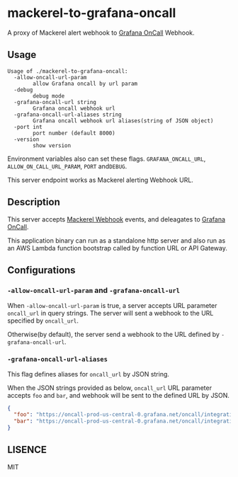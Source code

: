 # mackerel-to-grafana-oncall

A proxy of Mackerel alert webhook to [Grafana OnCall](https://grafana.com/products/oncall/) Webhook.

## Usage

```console
Usage of ./mackerel-to-grafana-oncall:
  -allow-oncall-url-param
        allow Grafana oncall by url param
  -debug
        debug mode
  -grafana-oncall-url string
        Grafana oncall webhook url
  -grafana-oncall-url-aliases string
        Grafana oncall webhook url aliases(string of JSON object)
  -port int
        port number (default 8000)
  -version
        show version
```

Environment variables also can set these flags. `GRAFANA_ONCALL_URL`, `ALLOW_ON_CALL_URL_PARAM`, `PORT` and`DEBUG`.

This server endpoint works as Mackerel alerting Webhook URL.

## Description

This server accepts [Mackerel Webhook](https://mackerel.io/ja/docs/entry/howto/alerts/webhook) events, and deleagates to [Grafana OnCall](https://grafana.com/products/oncall/).

This application binary can run as a standalone http server and also run as an AWS Lambda function bootstrap called by function URL or API Gateway.

## Configurations

### `-allow-oncall-url-param` and `-grafana-oncall-url`

When `-allow-oncall-url-param` is true, a server accepts URL parameter `oncall_url` in query strings. The server will sent a webhook to the URL specified by `oncall_url`.

Otherwise(by default), the server send a webhook to the URL defined by `-grafana-oncall-url`.

### `-grafana-oncall-url-aliases`

This flag defines aliases for `oncall_url` by JSON string.

When the JSON strings provided as below, `oncall_url` URL parameter accepts `foo` and `bar`, and webhook will be sent to the defined URL by JSON.
```json
{
  "foo": "https://oncall-prod-us-central-0.grafana.net/oncall/integrations/v1/formatted_webhook/xxxxxxx/",
  "bar": "https://oncall-prod-us-central-0.grafana.net/oncall/integrations/v1/formatted_webhook/yyyyyy/"
}
```

## LISENCE

MIT
